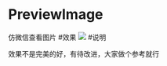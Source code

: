 # PreviewImage
仿微信查看图片
#效果
![](http://ww3.sinaimg.cn/large/65e4f1e6gw1f9vjmiw84tg207t0e0x0n.gif)
#说明

效果不是完美的好，有待改进，大家做个参考就行
